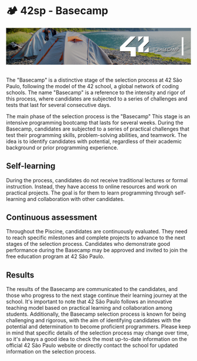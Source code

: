 # 🏕️ 42sp - Basecamp

![image](img/basecamp.png)

##

The "Basecamp" is a distinctive stage of the selection process at 42 São Paulo, following the model of the 42 school, a global network of coding schools. The name "Basecamp" is a reference to the intensity and rigor of this process, where candidates are subjected to a series of challenges and tests that last for several consecutive days.

The main phase of the selection process is the "Basecamp" This stage is an intensive programming bootcamp that lasts for several weeks. During the Basecamp, candidates are subjected to a series of practical challenges that test their programming skills, problem-solving abilities, and teamwork. The idea is to identify candidates with potential, regardless of their academic background or prior programming experience.

## Self-learning

During the process, candidates do not receive traditional lectures or formal instruction. Instead, they have access to online resources and work on practical projects. The goal is for them to learn programming through self-learning and collaboration with other candidates.

## Continuous assessment

Throughout the Piscine, candidates are continuously evaluated. They need to reach specific milestones and complete projects to advance to the next stages of the selection process. Candidates who demonstrate good performance during the Basecamp may be approved and invited to join the free education program at 42 São Paulo.

## Results

The results of the Basecamp are communicated to the candidates, and those who progress to the next stage continue their learning journey at the school. It's important to note that 42 São Paulo follows an innovative teaching model based on practical learning and collaboration among students. Additionally, the Basecamp selection process is known for being challenging and rigorous, with the aim of identifying candidates with the potential and determination to become proficient programmers. Please keep in mind that specific details of the selection process may change over time, so it's always a good idea to check the most up-to-date information on the official 42 São Paulo website or directly contact the school for updated information on the selection process.
